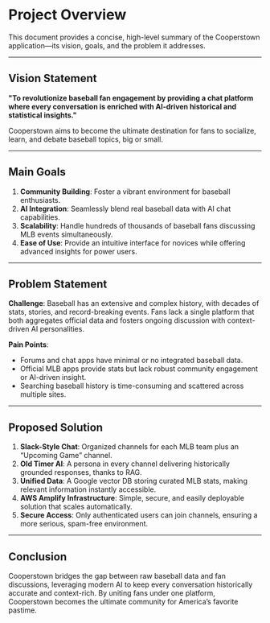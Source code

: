 # Project Overview

This document provides a concise, high-level summary of the Cooperstown application—its vision, goals, and the problem it addresses.

---

## Vision Statement

**"To revolutionize baseball fan engagement by providing a chat platform where every conversation is enriched with AI-driven historical and statistical insights."**

Cooperstown aims to become the ultimate destination for fans to socialize, learn, and debate baseball topics, big or small.

---

## Main Goals

1. **Community Building**: Foster a vibrant environment for baseball enthusiasts.
2. **AI Integration**: Seamlessly blend real baseball data with AI chat capabilities.
3. **Scalability**: Handle hundreds of thousands of baseball fans discussing MLB events simultaneously.
4. **Ease of Use**: Provide an intuitive interface for novices while offering advanced insights for power users.

---

## Problem Statement

**Challenge**: Baseball has an extensive and complex history, with decades of stats, stories, and record-breaking events. Fans lack a single platform that both aggregates official data and fosters ongoing discussion with context-driven AI personalities.

**Pain Points**:
- Forums and chat apps have minimal or no integrated baseball data.
- Official MLB apps provide stats but lack robust community engagement or AI-driven insight.
- Searching baseball history is time-consuming and scattered across multiple sites.

---

## Proposed Solution

1. **Slack-Style Chat**: Organized channels for each MLB team plus an “Upcoming Game” channel.
2. **Old Timer AI**: A persona in every channel delivering historically grounded responses, thanks to RAG.
3. **Unified Data**: A Google vector DB storing curated MLB stats, making relevant information instantly accessible.
4. **AWS Amplify Infrastructure**: Simple, secure, and easily deployable solution that scales automatically.
5. **Secure Access**: Only authenticated users can join channels, ensuring a more serious, spam-free environment.

---

## Conclusion

Cooperstown bridges the gap between raw baseball data and fan discussions, leveraging modern AI to keep every conversation historically accurate and context-rich. By uniting fans under one platform, Cooperstown becomes the ultimate community for America’s favorite pastime.